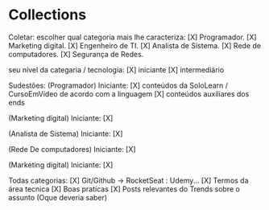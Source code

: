 # Collections

Coletar:
escolher qual categoria mais lhe caracteriza:
[X] Programador.
[X] Marketing digital.
[X] Engenheiro de TI.
[X] Analista de Sistema.
[X] Rede de computadores.
[X] Segurança de Redes.

seu nível da categaria / tecnologia:
[X] iniciante
[X] intermediário

Sudestões:
(Programador)
Iniciante:
[X] conteúdos da SoloLearn / CursoEmVídeo de acordo com a linguagem
[X] conteúdos auxiliares dos ends

(Marketing digital)
Iniciante:
[X]

(Analista de Sistema)
Iniciante:
[X]

(Rede De computadores)
Iniciante:
[X]

(Marketing digital)
Iniciante:
[X]

Todas categorias:
[X] Git/Github -> RocketSeat : Udemy...
[X] Termos da área tecnica
[X] Boas praticas
[X] Posts relevantes do Trends sobre o assunto (Oque deveria saber)
